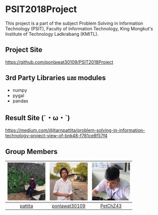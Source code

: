 # PSIT2018Project
This project is a part of the subject Problem Solving in Information Technology (PSIT), Faculty of Information Technology, King Mongkut's Institute of Technology Ladkrabang (KMITL).
## Project Site
https://github.com/ponlawat30109/PSIT2018Project
## 3rd Party Libraries และ modules
- numpy
- pygal
- pandas
## Result Site (´・ω・`)
https://medium.com/@ltarnpattita/problem-solving-in-information-technology-project-view-of-bnk48-f781ce8f57f4
## Group Members
<img src="Data/Pic/1.jpg" width="120px" height="120px">|<img src="Data/Pic/2.jpg" width="120px" height="120px">|<img src="Data/Pic/3.jpg" width="120px" height="120px">
|:---:|:---:|:---:|
|[pattita](https://github.com/pattita)|[ponlawat30109](https://github.com/ponlawat30109)|[PetChZ43](https://github.com/PetChZ43)|
